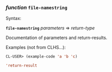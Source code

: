 ### <em>function</em> <strong>`file-namestring`</strong>

Syntax:

<strong>`file-namestring`</strong> <em>parameters</em> => <em>return-type</em>

Documentation of parameters and return-results.

Examples (not from CLHS...):

```lisp
CL-USER> (example-code 'a 'b 'c)

'return-result
```
